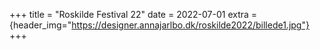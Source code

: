 +++
title = "Roskilde Festival 22"
date = 2022-07-01
extra = {header_img="https://designer.annajarlbo.dk/roskilde2022/billede1.jpg"}
+++

<div data-nanogallery2='{
    "thumbnailHeight":  150,
    "thumbnailWidth":   150
  }'>
  <a href="https://designer.annajarlbo.dk/roskilde2022/billede1.jpg"></a>
  <a href="https://designer.annajarlbo.dk/roskilde2022/billede2.jpg"></a>
  <a href="https://designer.annajarlbo.dk/roskilde2022/billede3.jpg"></a>
  <a href="https://designer.annajarlbo.dk/roskilde2022/rf-box4.jpg"></a>
  <a href="https://designer.annajarlbo.dk/roskilde2022/rf-box4.webp"></a>
</div>
